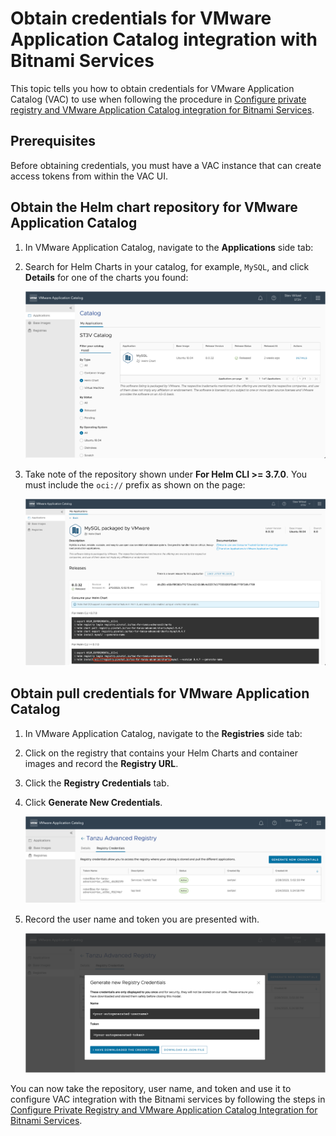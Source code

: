 # Obtain credentials for VMware Application Catalog integration with Bitnami Services

This topic tells you how to obtain credentials for VMware Application Catalog (VAC) to use
when following the procedure in [Configure private registry and VMware Application Catalog integration for Bitnami Services](./configure-private-reg-integration.hbs.md).

## <a id='prereqs'></a> Prerequisites

Before obtaining credentials, you must have a VAC instance that can create access tokens from
within the VAC UI.

## <a id='repo'></a> Obtain the Helm chart repository for VMware Application Catalog

1. In VMware Application Catalog, navigate to the **Applications** side tab:

2. Search for Helm Charts in your catalog, for example, `MySQL`, and click **Details** for one of the charts you found:

   ![The applications tab in the VAC UI. The catalog is filtered with the search term MySQL and by type Helm chart.](../../images/vac-creds-2.png)

3. Take note of the repository shown under **For Helm CLI >= 3.7.0**. You must include the `oci://` prefix as shown on the page:

   ![A MySQL Helm chart page in the VAC UI. The name of the repository is highlighted in the list of commands required to consume the Helm chart.](../../images/vac-creds-3.png)

## <a id='creds'></a> Obtain pull credentials for VMware Application Catalog

1. In VMware Application Catalog, navigate to the **Registries** side tab:

2. Click on the registry that contains your Helm Charts and container images and record the **Registry URL**.

3. Click the **Registry Credentials** tab.

4. Click **Generate New Credentials**.

   ![The registry credentials tab in the VAC UI.](../../images/vac-creds-6.png)

5. Record the user name and token you are presented with.

   ![Generate new credentials dialog box showing a name and token.](../../images/vac-creds-7.png)

You can now take the repository, user name, and token and use it to configure VAC integration with
the Bitnami services by following the steps in
[Configure Private Registry and VMware Application Catalog Integration for Bitnami Services](./configure-private-reg-integration.hbs.md).

